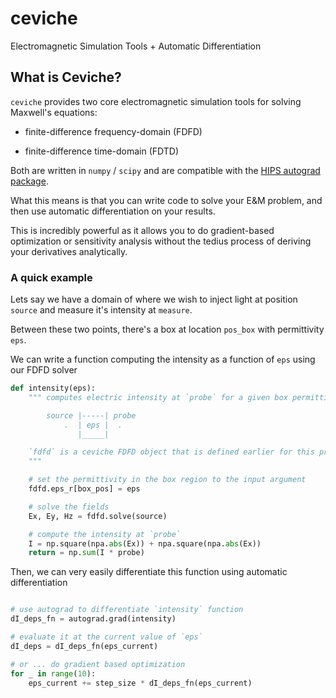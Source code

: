 # ceviche
Electromagnetic Simulation Tools + Automatic Differentiation

## What is Ceviche?

`ceviche` provides two core electromagnetic simulation tools for solving Maxwell's equations:

- finite-difference frequency-domain (FDFD)

- finite-difference time-domain (FDTD)

Both are written in `numpy` / `scipy` and are compatible with the [HIPS autograd package](https://github.com/HIPS/autograd).

What this means is that you can write code to solve your E&M problem, and then use automatic differentiation on your results.

This is incredibly powerful as it allows you to do gradient-based optimization or sensitivity analysis without the tedius process of deriving your derivatives analytically.

### A quick example

Lets say we have a domain of where we wish to inject light at position `source` and measure it's intensity at `measure`.

Between these two points, there's a box at location `pos_box` with permittivity `eps`.

We can write a function computing the intensity as a function of `eps` using our FDFD solver

```python
def intensity(eps):
    """ computes electric intensity at `probe` for a given box permittivity of `eps`

        source |-----| probe
            .  | eps |  .
               |_____|

    `fdfd` is a ceviche FDFD object that is defined earlier for this problem ^
    """

    # set the permittivity in the box region to the input argument
    fdfd.eps_r[box_pos] = eps

    # solve the fields
    Ex, Ey, Hz = fdfd.solve(source)

    # compute the intensity at `probe`
    I = np.square(npa.abs(Ex)) + npa.square(npa.abs(Ex))
    return = np.sum(I * probe)
```

Then, we can very easily differentiate this function using automatic differentiation

```python

# use autograd to differentiate `intensity` function
dI_deps_fn = autograd.grad(intensity)

# evaluate it at the current value of `eps`
dI_deps = dI_deps_fn(eps_current)

# or ... do gradient based optimization
for _ in range(10):
    eps_current += step_size * dI_deps_fn(eps_current)
```

